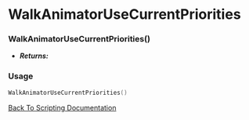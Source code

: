 # WalkAnimatorUseCurrentPriorities

### WalkAnimatorUseCurrentPriorities()
- ***Returns:*** 

### Usage

```Lua
WalkAnimatorUseCurrentPriorities()
```


[Back To Scripting Documentation](../README.md)
